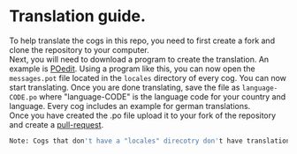 # Translation guide.

To help translate the cogs in this repo, you need to first create a fork and clone the repository to your computer. \
Next, you will need to download a program to create the translation. An example is [POedit](https://poedit.net/). Using a program like this, you can now open the ``messages.pot`` file located in the ``locales`` directory of every cog. You can now start translating. Once you are done translating, save the file as ``language-CODE.po`` where "language-CODE" is the language code for your country and language. Every cog includes an example for german translations. \
Once you have created the .po file upload it to your fork of the repository and create a [pull-request](https://github.com/Dav-Git/Dav-Cogs/compare).

```py
Note: Cogs that don't have a "locales" direcotry don't have translation support.
```
